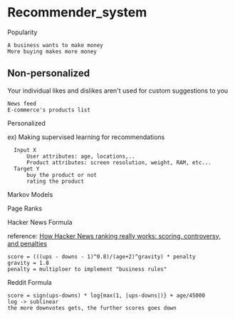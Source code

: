 # Recommender_system

Popularity

    A business wants to make money
    More buying makes more money


## Non-personalized

Your individual likes and dislikes aren't used for custom suggestions to you

    News feed
    E-commerce's products list
    


Personalized 



ex) Making supervised learning for recommendations
    
      Input X
          User attributes: age, locations,..
          Product attributes: screen resolution, weight, RAM, etc...
      Target Y
          buy the product or not
          rating the product
          

Markov Models


Page Ranks


Hacker News Formula

reference: [How Hacker News ranking really works: scoring, controversy, and penalties](https://www.righto.com/2013/11/how-hacker-news-ranking-really-works.html)

    score = (((ups - downs - 1)^0.8)/(age+2)^gravity) * penalty
    gravity = 1.8
    penalty = multiploer to implement "business rules"
    
Reddit Formula

    score = sign(ups-downs) * log{max(1, |ups-downs|)} + age/45000
    log -> sublinear
    the more downvotes gets, the further scores goes down
    
    
